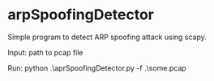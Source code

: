 # arpSpoofingDetector
Simple program to detect ARP spoofing attack using scapy.

Input: path to pcap file

Run: python .\aprSpoofingDetector.py -f .\some.pcap
